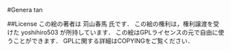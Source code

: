 #Genera tan

##License
この絵の著者は 苅山春馬 氏です．
この絵の権利は，権利譲渡を受けた yoshihiro503 が所持しています．
この絵はGPLライセンスの元で自由に使うことができます．
GPLに関する詳細はCOPYINGをご覧ください．
